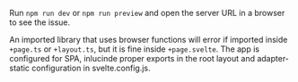 Run `npm run dev` or `npm run preview` and open the server URL in a browser to see the issue.

An imported library that uses browser functions will error if imported inside `+page.ts` or `+layout.ts`, but it is fine inside `+page.svelte`. The app is configured for SPA, inlucinde proper exports in the root layout and adapter-static configuration in svelte.config.js.